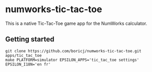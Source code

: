 # numworks-tic-tac-toe

This is a native Tic-Tac-Toe game app for the NumWorks calculator.

## Getting started

```
git clone https://github.com/boricj/numworks-tic-tac-toe.git apps/tic_tac_toe
make PLATFORM=simulator EPSILON_APPS='tic_tac_toe settings' EPSILON_I18N='en fr'
```
